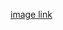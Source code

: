 [image link](https://github.com/the-divine-feminine/the-divine-feminine/blob/08be0622873ad23e7fcafb4835f754934ecdf428/436%20Sem%20T%C3%ADtulo_20250612141358.png)
